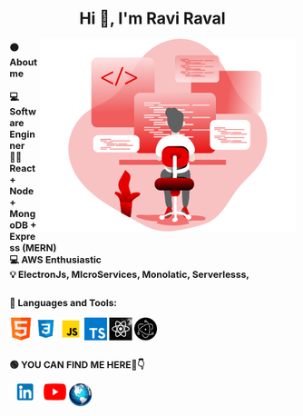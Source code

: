 <h1 align="center">Hi 👋, I'm Ravi Raval</h1>
<img align="right" alt="Coding" width="450" src="https://github.com/ravalravi103/ravalravi103/blob/main/techimage/Coding%20_Monochromatic.svg">

<h3 align = "left">🟠 About me<br><br>
💻 Software  Enginner <br> 🙍‍♂️  React + Node + MongoDB + Express (MERN) <br> 💻 AWS Enthusiastic <br> 💡 ElectronJs, MIcroServices, Monolatic, Serverlesss,<br></h3>
<h2></h2>
<h3 align="left">🔴 Languages and Tools:</h3>
<p align="left"> 
<code><img height="40" width="40" src="https://github.com/ravalravi103/ravalravi103/blob/main/techimage/HTML.png" alt="HTML" width="40" height="40"/></code>
<code><img height="40" width="40" src="https://github.com/ravalravi103/ravalravi103/blob/main/techimage/CSS.png" alt="CSS" width="40" height="40"/></code>
<code><img height="40" width="40" src="https://github.com/ravalravi103/ravalravi103/blob/main/techimage/JS.png" alt="CSS" width="40" height="40"/></code>
<code><img height="40" width="40" src="https://github.com/ravalravi103/ravalravi103/blob/main/techimage/typescript.png" alt="CSS" width="40" height="40"/></code>
<code><img height="40" width="40" src="https://github.com/ravalravi103/ravalravi103/blob/main/techimage/react.jpg" alt="JS" width="40" height="40"/></code>
<code><img height="40" width="40" src="https://github.com/ravalravi103/ravalravi103/blob/main/techimage/electron.png" alt="github" width="40" height="40"/></code>
</p>

<h2></h2>
<h3 align="left">🟢 YOU CAN FIND ME HERE🤩👇</h3>

<p align="left" style="display:flex;">
<a href="https://www.linkedin.com/in/raviraval103/" target="_blank"><img align="center" src="https://github.com/ravalravi103/ravalravi103/blob/main/techimage/linkedIn.png" alt="LinkedIn" height="30" width="55" /></a>
<a href="https://www.youtube.com/c/XplosiveWebTech" target="_blank"><img align="center" src="https://github.com/ravalravi103/ravalravi103/blob/main/techimage/Youtube.png" alt="YouTube" height="30" width="50" /></a>
<a href="https://ravalravi.com" target="_blank"><img align="center" src="https://github.com/ravalravi103/ravalravi103/blob/main/techimage/download.jpg" alt="YouTube" height="40" width="40" /></a>

</p>

<h2></h2>
